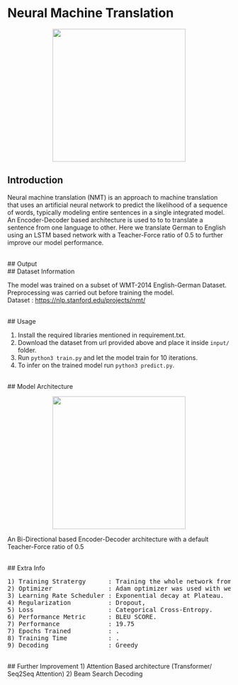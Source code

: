 # Neural Machine Translation 

<p align="center">
  <img src="http://jalammar.github.io/images/t/The_transformer_encoders_decoders.png" height="300"/>
</p>

## Introduction 

Neural machine translation (NMT) is an approach to machine translation that uses an artificial neural network to predict the likelihood of a sequence of words, typically modeling entire sentences in a single integrated model. An Encoder-Decoder based architecture is used to to to translate a sentence from one language to other. 
Here we translate German to English using an LSTM based network with a Teacher-Force ratio of 0.5 to further improve our model performance.

</br>
## Output

</br>
## Dataset Information

The model was trained on a subset of WMT-2014 English-German Dataset. Preprocessing was carried out before training the model.</br>
Dataset :  https://nlp.stanford.edu/projects/nmt/

</br>
## Usage

1) Install the required libraries mentioned in requirement.txt.
2) Download the dataset from url provided above and place it inside ``` input/ ``` folder.
3) Run ```python3 train.py``` and let the model train for 10 iterations.
4) To infer on the trained model run ```python3 predict.py```.

</br>
## Model Architecture 

<p align="center">
  <img src="https://miro.medium.com/max/4000/0*UldQZaGB0w3omI3Y.png" height="300"/>
</p>

An Bi-Directional based Encoder-Decoder architecture with a default Teacher-Force ratio of 0.5

</br>
## Extra Info
<pre>
1) Training Stratergy      : Training the whole network from scratch.
2) Optimizer               : Adam optimizer was used with weight decay.
3) Learning Rate Scheduler : Exponential decay at Plateau.
4) Regularization          : Dropout, 
5) Loss                    : Categorical Cross-Entropy.
6) Performance Metric      : BLEU SCORE.
7) Performance             : 19.75
7) Epochs Trained          : .
8) Training Time           : .
9) Decoding                : Greedy
</pre>

</br>
## Further Improvement
1) Attention Based architecture (Transformer/ Seq2Seq Attention)
2) Beam Search Decoding
